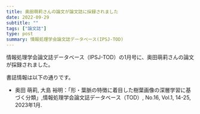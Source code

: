 ```yaml
---
title: 奥田萌莉さんの論文が論文誌に採録されました
date: 2022-09-29
subtitle: ""
tags: ["論文誌"]
type: post
summary: 情報処理学会論文誌データベース(IPSJ-TOD)
---
```


情報処理学会論文誌データベース（IPSJ-TOD）の1月号に、奥田萌莉さんの論文が採録されました。

書誌情報は以下の通りです。
- 奥田 萌莉, 大島 裕明：「形・葉脈の特徴に着目した樹葉画像の深層学習に基づく分類」,情報処理学会論文誌データベース（TOD）, No.16, Vol.1, 14-25, 2023年1月.


<!-- 1. 論文採録バージョン -->
<!-- [第一著者]さんの論文が「[学会フルネーム]」に採録されました。 -->

<!-- [公式Webページ](学会公式ページTopのURL) -->


<!-- 書誌情報。書式はPublicationsを参考。変にコードブロックとかで囲まなくてOK -->


<!-- [年月日]に発表予定 -->



<!-- 2. 論文発表済みバージョン -->
<!-- [第一著者]さんが「[学会フルネーム]」で発表しました。 -->

<!-- [公式Webページ](学会公式ページTopのURL) -->


<!-- 書誌情報。書式はPublicationsを参考。変にコードブロックとかで囲まなくてOK -->


<!-- 3. 論文受賞バージョン -->
<!-- [第一著者]さんの論文が「[学会フルネーム]」で「[受賞名]」を受賞しました -->

<!-- [公式Webページ](学会公式ページTopのURL) -->


<!-- 書誌情報。書式はPublicationsを参考。変にコードブロックとかで囲まなくてOK -->

<!-- 同学会複数名の場合は並べて良い感じにして -->